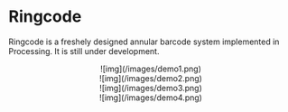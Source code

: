 # Ringcode
Ringcode is a freshely designed annular barcode system implemented in Processing. It is still under development.

<div align=center>![img](/images/demo1.png)
<div align=center>![img](/images/demo2.png)
<div align=center>![img](/images/demo3.png)
<div align=center>![img](/images/demo4.png)
